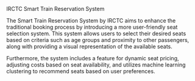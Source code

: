 IRCTC Smart Train Reservation System

The Smart Train Reservation System by IRCTC aims to enhance the traditional booking process by introducing a more user-friendly seat selection system. This system allows users to select their desired seats based on criteria such as age groups and proximity to other passengers, along with providing a visual representation of the available seats.

Furthermore, the system includes a feature for dynamic seat pricing, adjusting costs based on seat availability, and utilizes machine learning clustering to recommend seats based on user preferences.
